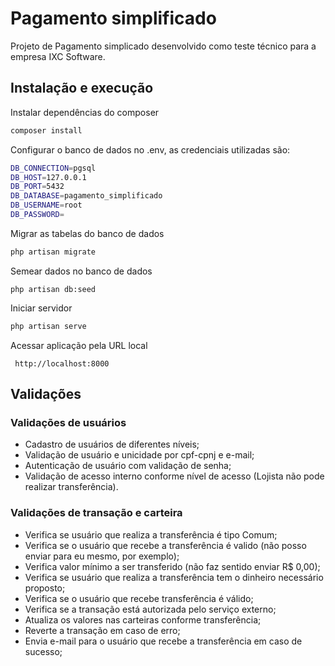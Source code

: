 # Pagamento simplificado

Projeto de Pagamento simplicado desenvolvido como teste técnico para a empresa IXC Software.

## Instalação e execução

Instalar dependências do composer
``` bash
composer install
```

Configurar o banco de dados no .env,  as credenciais utilizadas são:
```bash
DB_CONNECTION=pgsql
DB_HOST=127.0.0.1
DB_PORT=5432
DB_DATABASE=pagamento_simplificado
DB_USERNAME=root
DB_PASSWORD=
```

Migrar as tabelas do banco de dados
``` bash
php artisan migrate
```

Semear dados no banco de dados
```
php artisan db:seed
```

Iniciar servidor
``` bash
php artisan serve
```

Acessar aplicação pela URL local
```
 http://localhost:8000
```

## Validações

### Validações de usuários

- Cadastro de usuários de diferentes níveis;
- Validação de usuário e unicidade por cpf-cpnj e e-mail;
- Autenticação de usuário com validação de senha;
- Validação de acesso interno conforme nível de acesso (Lojista não pode realizar transferência).

### Validações de transação e carteira

- Verifica se usuário que realiza a transferência é tipo Comum;
- Verifica se o usuário que recebe a transferência é valido (não posso enviar para eu mesmo, por exemplo);
- Verifica valor mínimo a ser transferido (não faz sentido enviar R$ 0,00);
- Verifica se usuário que realiza a transferência tem o dinheiro necessário proposto;
- Verifica se o usuário que recebe transferência é válido;
- Verifica se a transação está autorizada pelo serviço externo;
- Atualiza os valores nas carteiras conforme transferência;
- Reverte a transação em caso de erro;
- Envia e-mail para o usuário que recebe a transferência em caso de sucesso;
